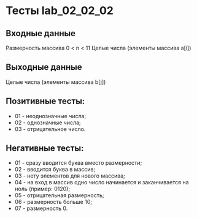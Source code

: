 # Тесты lab_02_02_02

## Входные данные
Размерность массива 0 < n < 11
Целые числа (элементы массива a[i])

## Выходные данные
Целые числа (элементы массива b[j])

## Позитивные тесты:
- 01 - неоднозначные числа;
- 02 - однозначные числа;
- 03 - отрицательное число.

## Негативные тесты:
- 01 - сразу вводится буква вместо размерности;
- 02 - вводится буква в массив;
- 03 - нету элементов для нового массива;
- 04 - на вход в массив одно число начинается и заканчивается на ноль (пример: 0120);
- 05 - отрицательная размерность;
- 06 - размерность больше 10;
- 07 - размерность 0.